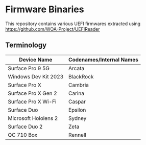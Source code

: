 # Firmware Binaries

This repository contains various UEFI firmwares extracted using https://github.com/WOA-Project/UEFIReader

## Terminology

| Device Name          | Codenames/Internal Names |
|----------------------|--------------------------|
| Surface Pro 9 5G     | Arcata                   |
| Windows Dev Kit 2023 | BlackRock                |
| Surface Pro X        | Cambria                  |
| Surface Pro X Gen 2  | Carina                   |
| Surface Pro X Wi-Fi  | Caspar                   |
| Surface Duo          | Epsilon                  |
| Microsoft Hololens 2 | Sydney                   |
| Surface Duo 2        | Zeta                     |
| QC 710 Box           | Rennell                  |
